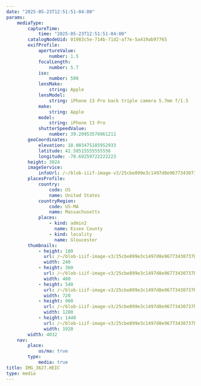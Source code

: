 ```yaml
---
date: "2025-05-23T12:51:51-04:00"
params:
    mediaType:
        captureTime:
            time: "2025-05-23T12:51:51-04:00"
        catalogNodeUid: 01983c5e-714b-71d2-af7e-5a419ab97765
        exifProfile:
            apertureValue:
                number: 1.5
            focalLength:
                number: 5.7
            iso:
                number: 500
            lensMake:
                string: Apple
            lensModel:
                string: iPhone 13 Pro back triple camera 5.7mm f/1.5
            make:
                string: Apple
            model:
                string: iPhone 13 Pro
            shutterSpeedValue:
                number: 39.20953576961211
        geoCoordinates:
            elevation: 18.003475185952933
            latitude: 42.58515555555556
            longitude: -70.69259722222223
        height: 3024
        imageService:
            infoUrl: /~/blob-iiif-image-v3/25cbe899e3c1497d8e96773430737b03eb9f8a4cbc2cbd814b28292d9a6f7256/info.json
        placesProfile:
            country:
                code: US
                name: United States
            countryRegion:
                code: US-MA
                name: Massachusetts
            places:
                - kind: admin2
                  name: Essex County
                - kind: locality
                  name: Gloucester
        thumbnails:
            - height: 180
              url: /~/blob-iiif-image-v3/25cbe899e3c1497d8e96773430737b03eb9f8a4cbc2cbd814b28292d9a6f7256/full/240%2C180/0/default.jpg
              width: 240
            - height: 360
              url: /~/blob-iiif-image-v3/25cbe899e3c1497d8e96773430737b03eb9f8a4cbc2cbd814b28292d9a6f7256/full/480%2C360/0/default.jpg
              width: 480
            - height: 540
              url: /~/blob-iiif-image-v3/25cbe899e3c1497d8e96773430737b03eb9f8a4cbc2cbd814b28292d9a6f7256/full/720%2C540/0/default.jpg
              width: 720
            - height: 960
              url: /~/blob-iiif-image-v3/25cbe899e3c1497d8e96773430737b03eb9f8a4cbc2cbd814b28292d9a6f7256/full/1280%2C960/0/default.jpg
              width: 1280
            - height: 1440
              url: /~/blob-iiif-image-v3/25cbe899e3c1497d8e96773430737b03eb9f8a4cbc2cbd814b28292d9a6f7256/full/1920%2C1440/0/default.jpg
              width: 1920
        width: 4032
    nav:
        place:
            us/ma: true
        type:
            media: true
title: IMG_3627.HEIC
type: media
---
```

